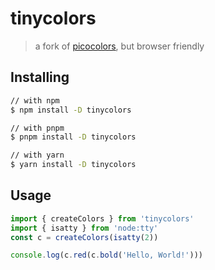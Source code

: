 # tinycolors

> a fork of [picocolors](https://www.npmjs.com/package/picocolors), but browser friendly

## Installing

```bash
// with npm
$ npm install -D tinycolors

// with pnpm
$ pnpm install -D tinycolors

// with yarn
$ yarn install -D tinycolors
```

## Usage

```js
import { createColors } from 'tinycolors'
import { isatty } from 'node:tty'
const c = createColors(isatty(2))

console.log(c.red(c.bold('Hello, World!')))
```
